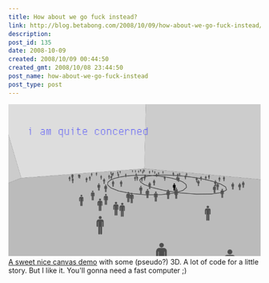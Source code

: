 ```yaml
---
title: How about we go fuck instead?
link: http://blog.betabong.com/2008/10/09/how-about-we-go-fuck-instead/
description: 
post_id: 135
date: 2008-10-09
created: 2008/10/09 00:44:50
created_gmt: 2008/10/08 23:44:50
post_name: how-about-we-go-fuck-instead
post_type: post
---
```



![](/uploads/2008/10/picture-6.png) [A sweet nice canvas demo](http://antisocial.demozoo.org/demo.html) with some (pseudo?) 3D. A lot of code for a little story. But I like it. You'll gonna need a fast computer ;)
